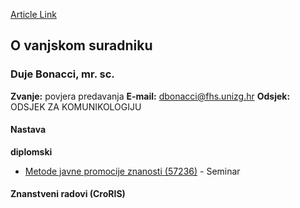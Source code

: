 [Article Link](https://www.fhs.hr/djelatnik/duje.bonacci)

## O vanjskom suradniku
###  Duje Bonacci, mr. sc. 
**Zvanje:**
povjera predavanja 
**E-mail:**
[dbonacci@fhs.unizg.hr](javascript:startMail\('oqabpnvps@fuh.vatmu.e'\);)
**Odsjek:**
ODSJEK ZA KOMUNIKOLOGIJU 
#### Nastava
**diplomski**
  * [Metode javne promocije znanosti (57236)](https://www.fhs.hr/predmet/mjpz) - Seminar


#### Znanstveni radovi (CroRIS)
